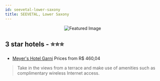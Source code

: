 ```yaml
---
id: seevetal-lower-saxony
title: SEEVETAL, Lower Saxony
---
```


<center><img src="https://i.travelapi.com/hotels/32000000/31700000/31696700/31696650/954e7bde_z.jpg" alt="Featured Image" /></center>


##  3 star hotels - ⭐️⭐️⭐️

-    [Meyer's Hotel Garni](https://us.hurb.com/hotels/seevetal/meyer-s-hotel-garni-JNP-JP838228?cmp=18055) Prices from R$ 460,04
   > Take in the views from a terrace and make use of amenities such as complimentary wireless Internet access.
